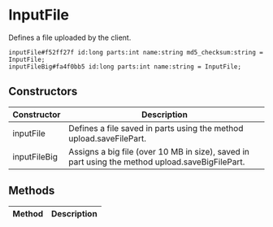 # InputFile
Defines a file uploaded by the client.

```
inputFile#f52ff27f id:long parts:int name:string md5_checksum:string = InputFile;
inputFileBig#fa4f0bb5 id:long parts:int name:string = InputFile;
```

## Constructors
| Constructor | Description |
| ---- | ----------- |
| inputFile | Defines a file saved in parts using the method upload.saveFilePart. |
| inputFileBig | Assigns a big file (over 10 MB in size), saved in part using the method upload.saveBigFilePart. |


## Methods
| Method | Description |
| ---- | ----------- |


